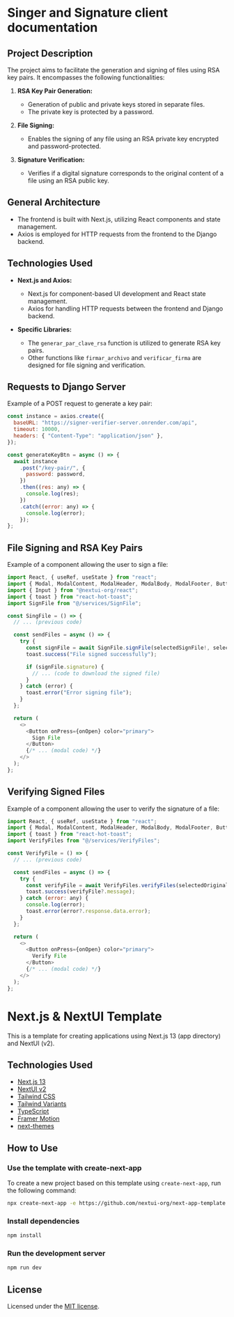 # Singer and Signature client documentation

## Project Description

The project aims to facilitate the generation and signing of files using RSA key pairs. It encompasses the following functionalities:

1. **RSA Key Pair Generation:**
   - Generation of public and private keys stored in separate files.
   - The private key is protected by a password.

2. **File Signing:**
   - Enables the signing of any file using an RSA private key encrypted and password-protected.

3. **Signature Verification:**
   - Verifies if a digital signature corresponds to the original content of a file using an RSA public key.

## General Architecture

- The frontend is built with Next.js, utilizing React components and state management.
- Axios is employed for HTTP requests from the frontend to the Django backend.
  
## Technologies Used

- **Next.js and Axios:**
  - Next.js for component-based UI development and React state management.
  - Axios for handling HTTP requests between the frontend and Django backend.

- **Specific Libraries:**
  - The `generar_par_clave_rsa` function is utilized to generate RSA key pairs.
  - Other functions like `firmar_archivo` and `verificar_firma` are designed for file signing and verification.

## Requests to Django Server

Example of a POST request to generate a key pair:

```javascript
const instance = axios.create({
  baseURL: "https://signer-verifier-server.onrender.com/api",
  timeout: 10000,
  headers: { "Content-Type": "application/json" },
});

const generateKeyBtn = async () => {
  await instance
    .post("/key-pair/", {
      password: password,
    })
    .then((res: any) => {
      console.log(res);
    })
    .catch((error: any) => {
      console.log(error);
    });
};
```

## File Signing and RSA Key Pairs

Example of a component allowing the user to sign a file:

```javascript
import React, { useRef, useState } from "react";
import { Modal, ModalContent, ModalHeader, ModalBody, ModalFooter, Button, useDisclosure } from "@nextui-org/react";
import { Input } from "@nextui-org/react";
import { toast } from "react-hot-toast";
import SignFile from "@/services/SignFile";

const SingFile = () => {
  // ... (previous code)

  const sendFiles = async () => {
    try {
      const signFile = await SignFile.signFile(selectedSignFile!, selectedPrivateFile!, password);
      toast.success("File signed successfully");

      if (signFile.signature) {
        // ... (code to download the signed file)
      }
    } catch (error) {
      toast.error("Error signing file");
    }
  };

  return (
    <>
      <Button onPress={onOpen} color="primary">
        Sign File
      </Button>
      {/* ... (modal code) */}
    </>
  );
};
```

## Verifying Signed Files

Example of a component allowing the user to verify the signature of a file:

```javascript
import React, { useRef, useState } from "react";
import { Modal, ModalContent, ModalHeader, ModalBody, ModalFooter, Button, useDisclosure } from "@nextui-org/react";
import { toast } from "react-hot-toast";
import VerifyFiles from "@/services/VerifyFiles";

const VerifyFile = () => {
  // ... (previous code)

  const sendFiles = async () => {
    try {
      const verifyFile = await VerifyFiles.verifyFiles(selectedOriginalFile!, selectedSignFile!, selectedPublicKey!);
      toast.success(verifyFile?.message);
    } catch (error: any) {
      console.log(error);
      toast.error(error?.response.data.error);
    }
  };

  return (
    <>
      <Button onPress={onOpen} color="primary">
        Verify File
      </Button>
      {/* ... (modal code) */}
    </>
  );
};
```

# Next.js & NextUI Template

This is a template for creating applications using Next.js 13 (app directory) and NextUI (v2).

## Technologies Used

- [Next.js 13](https://nextjs.org/docs/getting-started)
- [NextUI v2](https://nextui.org/)
- [Tailwind CSS](https://tailwindcss.com/)
- [Tailwind Variants](https://tailwind-variants.org)
- [TypeScript](https://www.typescriptlang.org/)
- [Framer Motion](https://www.framer.com/motion/)
- [next-themes](https://github.com/pacocoursey/next-themes)

## How to Use


### Use the template with create-next-app

To create a new project based on this template using `create-next-app`, run the following command:

```bash
npx create-next-app -e https://github.com/nextui-org/next-app-template
```

### Install dependencies

```bash
npm install
```

### Run the development server

```bash
npm run dev
```

## License

Licensed under the [MIT license](https://github.com/nextui-org/next-app-template/blob/main/LICENSE).
